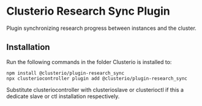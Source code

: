 # Clusterio Research Sync Plugin

Plugin synchronizing research progress between instances and the cluster.


## Installation

Run the following commands in the folder Clusterio is installed to:

    npm install @clusterio/plugin-research_sync
    npx clusteriocontroller plugin add @clusterio/plugin-research_sync

Substitute clusteriocontroller with clusterioslave or clusterioctl if this a dedicate slave or ctl installation respectively.
